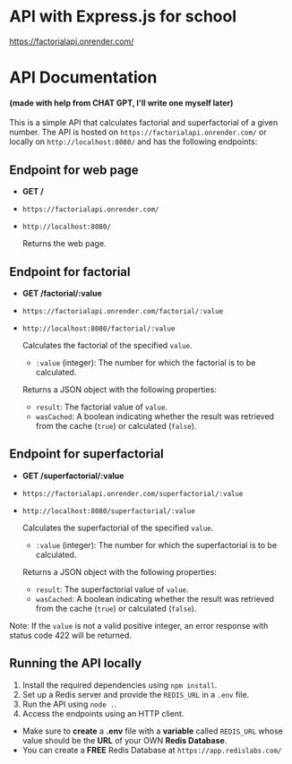 # API with Express.js for school

https://factorialapi.onrender.com/

# API Documentation 
#### (made with help from CHAT GPT, I'll write one myself later)

This is a simple API that calculates factorial and superfactorial of a given number. The API is hosted on `https://factorialapi.onrender.com/` or locally on `http://localhost:8080/` and has the following endpoints:

## Endpoint for web page

- **GET /**
- `https://factorialapi.onrender.com/`
- `http://localhost:8080/`
  
  Returns the web page.

## Endpoint for factorial

- **GET /factorial/:value**
- `https://factorialapi.onrender.com/factorial/:value`
- `http://localhost:8080/factorial/:value`

  Calculates the factorial of the specified `value`.
  
  - `:value` (integer): The number for which the factorial is to be calculated.
  
  Returns a JSON object with the following properties:
  
  - `result`: The factorial value of `value`.
  - `wasCached`: A boolean indicating whether the result was retrieved from the cache (`true`) or calculated (`false`).

## Endpoint for superfactorial

- **GET /superfactorial/:value**
- `https://factorialapi.onrender.com/superfactorial/:value`
- `http://localhost:8080/superfactorial/:value`

  Calculates the superfactorial of the specified `value`.
  
  - `:value` (integer): The number for which the superfactorial is to be calculated.
  
  Returns a JSON object with the following properties:
  
  - `result`: The superfactorial value of `value`.
  - `wasCached`: A boolean indicating whether the result was retrieved from the cache (`true`) or calculated (`false`).

Note: If the `value` is not a valid positive integer, an error response with status code 422 will be returned.

## Running the API locally

1. Install the required dependencies using `npm install`.
2. Set up a Redis server and provide the `REDIS_URL` in a `.env` file.
3. Run the API using `node .`.
4. Access the endpoints using an HTTP client.

- Make sure to **create** a **.env** file with a **variable** called `REDIS_URL` whose value should be the **URL** of your OWN **Redis Database**.  
- You can create a **FREE** Redis Database at `https://app.redislabs.com/`

